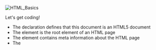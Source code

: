 ![HTML_Basics](https://user-images.githubusercontent.com/55456375/89965514-498d4480-dc0a-11ea-8876-c2421e9473db.png)

Let's get coding! 

* The <!DOCTYPE html> declaration defines that this document is an HTML5 document
* The <html> element is the root element of an HTML page
* The <head> element contains meta information about the HTML page
* The <title> element specifies a title for the HTML page (which is shown in the browser's title bar or in the page's tab)
* The <body> element defines the document's body, and is a container for all the visible contents, such as headings, paragraphs, images, hyperlinks, tables, lists, etc.
* The <h1> element defines a large heading
* The <p> element defines a paragraph
